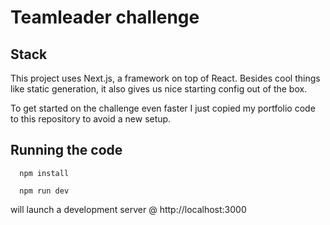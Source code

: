 # Teamleader challenge

## Stack

This project uses Next.js, a framework on top of React. Besides cool things like static generation, it also gives us nice starting config out of the box. 

To get started on the challenge even faster I just copied my portfolio code to this repository to avoid a new setup.


## Running the code

```
  npm install
```

```
  npm run dev
```

will launch a development server @ http://localhost:3000


